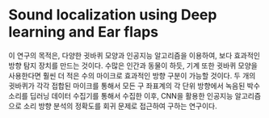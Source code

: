 # Sound localization using Deep learning and Ear flaps
 이 연구의 목적은, 다양한 귓바퀴 모양과 인공지능 알고리즘을 이용하여, 보다 효과적인 방향 탐지 장치를 만드는 것이다. 수많은 인간과 동물이 하듯, 기계 또한 귓바퀴 모양을 사용한다면 훨씬 더 적은 수의 마이크로 효과적인 방향 구분이 가능할 것이다. 두 개의 귓바퀴가 각각 접합된 마이크를 통해서 모든 구 좌표계의 각 단위 방향에서 녹음된 박수 소리를 딥러닝 데이터 수집기를 통해서 수집한 이후, CNN을 활용한 인공지능 알고리즘으로 소리 방향 분석의 정확도를 회귀 문제로 접근하여 구하는 연구이다. 
